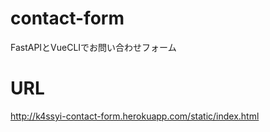# contact-form
FastAPIとVueCLIでお問い合わせフォーム

# URL
http://k4ssyi-contact-form.herokuapp.com/static/index.html
